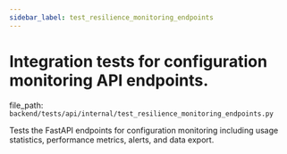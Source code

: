 ```yaml
---
sidebar_label: test_resilience_monitoring_endpoints
---
```


# Integration tests for configuration monitoring API endpoints.

  file_path: `backend/tests/api/internal/test_resilience_monitoring_endpoints.py`

Tests the FastAPI endpoints for configuration monitoring including
usage statistics, performance metrics, alerts, and data export.
